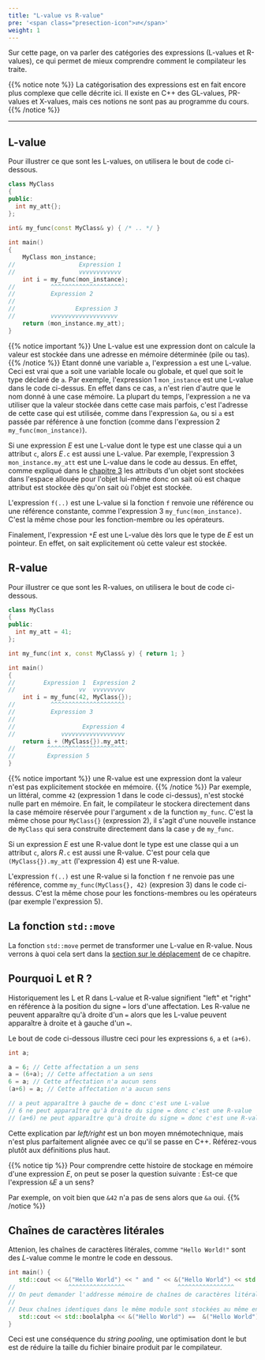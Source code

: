 ```yaml
---
title: "L-value vs R-value"
pre: '<span class="presection-icon">⮂</span>'
weight: 1
---
```


Sur cette page, on va parler des catégories des expressions (L-values et R-values),
ce qui permet de mieux comprendre comment le compilateur les traite.

{{% notice note %}}
La catégorisation des expressions est en fait encore plus complexe que celle décrite ici.
Il existe en C++ des GL-values, PR-values et X-values, mais ces notions ne sont pas au programme du cours.
{{% /notice %}}

---



## L-value

Pour illustrer ce que sont les L-values, on utilisera le bout de code ci-dessous.
```cpp
class MyClass 
{
public:
  int my_att{};
};
 
int& my_func(const MyClass& y) { /* .. */ }

int main() 
{
    MyClass mon_instance;
//                  Expression 1
//                  vvvvvvvvvvvv
    int i = my_func(mon_instance);
//          ^^^^^^^^^^^^^^^^^^^^^
//          Expression 2 
//
//                 Expression 3
//          vvvvvvvvvvvvvvvvvvv
    return (mon_instance.my_att);
}
```
{{% notice important %}}
Une L-value est une expression dont on calcule la valeur est stockée dans une adresse en mémoire déterminée (pile ou tas).
{{% /notice %}}
Etant donné une variable `a`, l'expression `a` est une L-value.
Ceci est vrai que `a` soit une variable locale ou globale, et quel que soit le type déclaré de `a`.
Par exemple, l'expression 1 `mon_instance` est une L-value dans le code ci-dessus.
En effet dans ce cas, `a` n'est rien d'autre que le nom donné à une case mémoire.  La plupart du temps, l'expression `a` ne va utiliser que la valeur stockée dans cette case
mais parfois, c'est l'adresse de cette case qui est utilisée, comme dans l'expression `&a`, ou si `a` est passée
par référence à une fonction (comme dans l'expression 2 `my_func(mon_instance)`).

Si une expression *E* est une L-value dont le type est une classe qui a un attribut `c`, alors *E*`.c` est aussi une L-value.
Par exemple, l'expression 3 `mon_instance.my_att` est une L-value dans le code
au dessus.
En effet, comme expliqué dans le [chapitre 3](chapter3) les attributs d'un objet sont stockées dans l'espace allouée pour l'objet lui-même donc on sait où est chaque attribut est stockée dès qu'on sait où l'objet est stockée.

L'expression `f(..)` est une L-value si la fonction  `f` renvoie une référence ou une référence constante, comme l'expression 3 `my_func(mon_instance)`.
C'est la même chose pour les fonction-membre ou les opérateurs.

Finalement, l'expression `*`*E* est une L-value dès lors que le type de *E* est un pointeur. 
En effet, on sait explicitement où cette valeur est stockée. 



## R-value

Pour illustrer ce que sont les R-values, on utilisera le bout de code ci-dessous.

```cpp
class MyClass 
{
public:
  int my_att = 41;
};

int my_func(int x, const MyClass& y) { return 1; }

int main() 
{
//        Expression 1  Expression 2
//                  vv  vvvvvvvvv
    int i = my_func(42, MyClass{});
//          ^^^^^^^^^^^^^^^^^^^^^
//          Expression 3
//
//                   Expression 4
//             vvvvvvvvvvvvvvvvvv
    return i + (MyClass{}).my_att;
//         ^^^^^^^^^^^^^^^^^^^^^^
//         Expression 5
}
```

{{% notice important %}}
une R-value est une expression dont la valeur n'est pas explicitement stockée en mémoire.
{{% /notice %}}
Par exemple, un littéral, comme `42` (expression 1 dans le code ci-dessus), n'est stocké nulle part en mémoire.
En fait, le compilateur le stockera directement dans la case mémoire
réservée pour l'argument `x` de la function `my_func`.
C'est la même chose pour `MyClass{}` (expression 2), il s'agit d'une
nouvelle instance de `MyClass` qui sera construite directement dans la case `y` de `my_func`.

Si un expression *E* est une R-value dont le type est une classe qui a un attribut `c`, alors *R*`.c` est aussi une R-value.
C'est pour cela que `(MyClass{}).my_att` (l'expression 4) est une R-value.

L'expression `f(..)` est une R-value si la fonction  `f` ne renvoie pas
une référence, comme `my_func(MyClass{}, 42)` (expresion 3) dans le code ci-dessus.
C'est la même chose pour les fonctions-membres ou les opérateurs (par exemple
l'expression 5).

## La fonction `std::move`
La fonction `std::move` permet de transformer une L-value en R-value. Nous verrons à quoi cela sert dans la [section sur le déplacement](3-move) de ce chapitre.



## Pourquoi L et R ?

Historiquement les L et R dans L-value et R-value signifient "left" et "right" en référence à la position du signe `=` lors d'une affectation.
Les R-value ne peuvent apparaître qu'à droite d'un `=` alors que les L-value peuvent apparaître à droite et à gauche d'un `=`.

Le bout de code ci-dessous illustre ceci pour les expressions `6`, `a` et `(a+6)`.
```cpp
int a;

a = 6; // Cette affectation a un sens
a = (6+a); // Cette affectation a un sens
6 = a; // Cette affectation n'a aucun sens
(a+6) = a; // Cette affectation n'a aucun sens

// a peut apparaître à gauche de = donc c'est une L-value
// 6 ne peut apparaître qu'à droite du signe = donc c'est une R-value
// (a+6) ne peut apparaître qu'à droite du signe = donc c'est une R-value
```

Cette explication par *left/right* est un bon moyen mnémotechnique, mais n'est plus parfaitement alignée avec ce qu'il se passe en C++.
Référez-vous plutôt aux définitions plus haut.

{{% notice tip %}}
Pour comprendre cette histoire de stockage en mémoire d'une expression *E*, on peut se poser la question suivante : Est-ce que l'expression `&`*E* a un sens?

Par exemple, on voit bien que `&42` n'a pas de sens alors que `&a` oui.
{{% /notice %}}


## Chaînes de caractères litérales

Attenion, les chaînes de caractères litérales, comme `"Hello World!"` sont des *L*-value comme le montre le code en dessous.

 ```cpp
 int main() {
    std::cout << &("Hello World") << " and " << &("Hello World") << std::endl;
//               ^^^^^^^^^^^^^^^^               ^^^^^^^^^^^^^^^^
// On peut demander l'addresse mémoire de chaînes de caractères litérales.
//
// Deux chaînes identiques dans le même module sont stockées au même endroit:
    std::cout << std::boolalpha << &("Hello World") ==  &("Hello World") << std::endl;
 }
 ```

Ceci est une conséquence du *string pooling*, une optimisation dont le but est de réduire la taille du fichier binaire produit par le compilateur.
